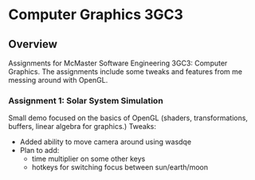 # Computer Graphics 3GC3
## Overview
Assignments for McMaster Software Engineering 3GC3: Computer Graphics. The assignments include some tweaks and features from me messing around with OpenGL.

### Assignment 1: Solar System Simulation
Small demo focused on the basics of OpenGL (shaders, transformations, buffers, linear algebra for graphics.)
Tweaks:
- Added ability to move camera around using wasdqe
- Plan to add:
  - time multiplier on some other keys
  - hotkeys for switching focus between sun/earth/moon
